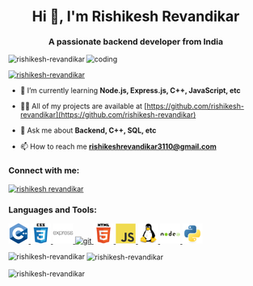 <h1 align="center">Hi 👋, I'm Rishikesh Revandikar</h1>
<h3 align="center">A passionate backend developer from India</h3>
<img align="right" width=350 alt="coding" src="https://camo.githubusercontent.com/c1dcb74cc1c1835b1d716f5051499a2814c683c806b15f04b0eba492863703e9/68747470733a2f2f63646e2e6472696262626c652e636f6d2f75736572732f3733303730332f73637265656e73686f74732f363538313234332f6176656e746f2e676966">

<p align="left"> <img src="https://komarev.com/ghpvc/?username=rishikesh-revandikar&label=Profile%20views&color=0e75b6&style=flat" alt="rishikesh-revandikar" /> </p>

<p align="left"> <a href="https://github.com/ryo-ma/github-profile-trophy"><img src="https://github-profile-trophy.vercel.app/?username=rishikesh-revandikar" alt="rishikesh-revandikar" /></a> </p>

- 🌱 I’m currently learning **Node.js, Express.js, C++, JavaScript, etc**

- 👨‍💻 All of my projects are available at [https://github.com/rishikesh-revandikar](https://github.com/rishikesh-revandikar)

- 💬 Ask me about **Backend, C++, SQL, etc**

- 📫 How to reach me **rishikeshrevandikar3110@gmail.com**

<h3 align="left">Connect with me:</h3>
<p align="left">
<a href="https://linkedin.com/in/rishikesh revandikar" target="blank"><img align="center" src="https://raw.githubusercontent.com/rahuldkjain/github-profile-readme-generator/master/src/images/icons/Social/linked-in-alt.svg" alt="rishikesh revandikar" height="30" width="40" /></a>
</p>

<h3 align="left">Languages and Tools:</h3>
<p align="left"> <a href="https://www.w3schools.com/cpp/" target="_blank" rel="noreferrer"> <img src="https://raw.githubusercontent.com/devicons/devicon/master/icons/cplusplus/cplusplus-original.svg" alt="cplusplus" width="40" height="40"/> </a> <a href="https://www.w3schools.com/css/" target="_blank" rel="noreferrer"> <img src="https://raw.githubusercontent.com/devicons/devicon/master/icons/css3/css3-original-wordmark.svg" alt="css3" width="40" height="40"/> </a> <a href="https://expressjs.com" target="_blank" rel="noreferrer"> <img src="https://raw.githubusercontent.com/devicons/devicon/master/icons/express/express-original-wordmark.svg" alt="express" width="40" height="40"/> </a> <a href="https://git-scm.com/" target="_blank" rel="noreferrer"> <img src="https://www.vectorlogo.zone/logos/git-scm/git-scm-icon.svg" alt="git" width="40" height="40"/> </a> <a href="https://www.w3.org/html/" target="_blank" rel="noreferrer"> <img src="https://raw.githubusercontent.com/devicons/devicon/master/icons/html5/html5-original-wordmark.svg" alt="html5" width="40" height="40"/> </a> <a href="https://developer.mozilla.org/en-US/docs/Web/JavaScript" target="_blank" rel="noreferrer"> <img src="https://raw.githubusercontent.com/devicons/devicon/master/icons/javascript/javascript-original.svg" alt="javascript" width="40" height="40"/> </a> <a href="https://www.linux.org/" target="_blank" rel="noreferrer"> <img src="https://raw.githubusercontent.com/devicons/devicon/master/icons/linux/linux-original.svg" alt="linux" width="40" height="40"/> </a> <a href="https://nodejs.org" target="_blank" rel="noreferrer"> <img src="https://raw.githubusercontent.com/devicons/devicon/master/icons/nodejs/nodejs-original-wordmark.svg" alt="nodejs" width="40" height="40"/> </a> <a href="https://www.python.org" target="_blank" rel="noreferrer"> <img src="https://raw.githubusercontent.com/devicons/devicon/master/icons/python/python-original.svg" alt="python" width="40" height="40"/> </a> </p>

<p><img align="left" src="https://github-readme-stats.vercel.app/api/top-langs?username=rishikesh-revandikar&show_icons=true&locale=en&layout=compact" alt="rishikesh-revandikar" /></p>

<p>&nbsp;<img align="center" src="https://github-readme-stats.vercel.app/api?username=rishikesh-revandikar&show_icons=true&locale=en" alt="rishikesh-revandikar" /></p>

<p><img align="center" src="https://github-readme-streak-stats.herokuapp.com/?user=rishikesh-revandikar&" alt="rishikesh-revandikar" /></p>
